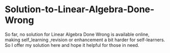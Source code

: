 # Solution-to-Linear-Algebra-Done-Wrong
So far, no solution for Linear Algebra Done Wrong is available online, making self_learning ,revision or enhancement a bit harder for self-learners. So I offer my solution here and hope it helpful for those in need.
